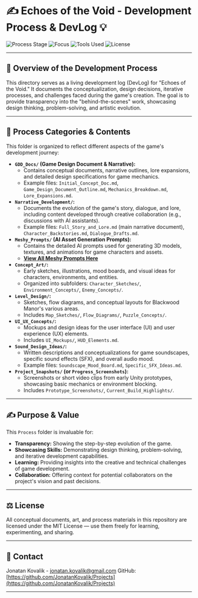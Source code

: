 # ✍️ Echoes of the Void - Development Process & DevLog 💡

![Process Stage](https://img.shields.io/badge/Process%20Stage-Ongoing%20Documentation-purple.svg?style=flat)
![Focus](https://img.shields.io/badge/Focus-Narrative%20%7C%20Concept%20%7C%20Design-yellow.svg?style=flat)
![Tools Used](https://img.shields.io/badge/Tools-Unity%20(Concepts)%20%7C%20Design%20Tools-informational.svg?style=flat)
![License](https://img.shields.io/github/license/JonatanKovalik/Projects?style=flat)

---

## 📜 Overview of the Development Process

This directory serves as a living development log (DevLog) for "Echoes of the Void." It documents the conceptualization, design decisions, iterative processes, and challenges faced during the game's creation. The goal is to provide transparency into the "behind-the-scenes" work, showcasing design thinking, problem-solving, and artistic evolution.

---

## 📂 Process Categories & Contents

This folder is organized to reflect different aspects of the game's development journey:

* **`GDD_Docs/` (Game Design Document & Narrative):**
    * Contains conceptual documents, narrative outlines, lore expansions, and detailed design specifications for game mechanics.
    * Example files: `Initial_Concept_Doc.md`, `Game_Design_Document_Outline.md`, `Mechanics_Breakdown.md`, `Lore_Expansions.md`.
* **`Narrative_Development/`:**
    * Documents the evolution of the game's story, dialogue, and lore, including content developed through creative collaboration (e.g., discussions with AI assistants).
    * Example files: `Full_Story_and_Lore.md` (main narrative document), `Character_Backstories.md`, `Dialogue_Drafts.md`.
* **`Meshy_Prompts/` (AI Asset Generation Prompts):**
    * Contains the detailed AI prompts used for generating 3D models, textures, and animations for game characters and assets.
    * [**View All Meshy Prompts Here**](Meshy_Prompts.md)
* **`Concept_Art/`:**
    * Early sketches, illustrations, mood boards, and visual ideas for characters, environments, and entities.
    * Organized into subfolders: `Character_Sketches/`, `Environment_Concepts/`, `Enemy_Concepts/`.
* **`Level_Design/`:**
    * Sketches, flow diagrams, and conceptual layouts for Blackwood Manor's various areas.
    * Includes `Map_Sketches/`, `Flow_Diagrams/`, `Puzzle_Concepts/`.
* **`UI_UX_Concepts/`:**
    * Mockups and design ideas for the user interface (UI) and user experience (UX) elements.
    * Includes `UI_Mockups/`, `HUD_Elements.md`.
* **`Sound_Design_Ideas/`:**
    * Written descriptions and conceptualizations for game soundscapes, specific sound effects (SFX), and overall audio mood.
    * Example files: `Soundscape_Mood_Board.md`, `Specific_SFX_Ideas.md`.
* **`Project_Snapshots/` (or `Progress_Screenshots`):**
    * Screenshots or short video clips from early Unity prototypes, showcasing basic mechanics or environment blocking.
    * Includes `Prototype_Screenshots/`, `Current_Build_Highlights/`.

---

## ✍️ Purpose & Value

This `Process` folder is invaluable for:

* **Transparency:** Showing the step-by-step evolution of the game.
* **Showcasing Skills:** Demonstrating design thinking, problem-solving, and iterative development capabilities.
* **Learning:** Providing insights into the creative and technical challenges of game development.
* **Collaboration:** Offering context for potential collaborators on the project's vision and past decisions.

---

## ⚖️ License

All conceptual documents, art, and process materials in this repository are licensed under the MIT License — use them freely for learning, experimenting, and sharing.

---

## 📧 Contact

Jonatan Kovalik - jonatan.kovalik@gmail.com
GitHub: [https://github.com/JonatanKovalik/Projects](https://github.com/JonatanKovalik/Projects)

---